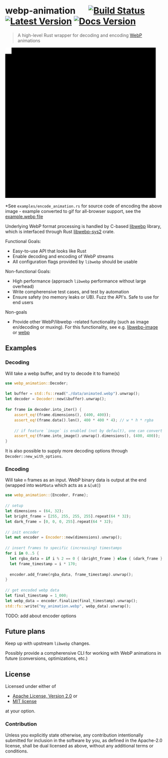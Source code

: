 # webp-animation &emsp; [![Build Status]][actions] [![Latest Version]][crates.io] [![Docs Version]][docs]

[Build Status]: https://img.shields.io/github/workflow/status/blaind/webp-animation/test
[actions]: https://github.com/blaind/webp-animation/actions?query=branch%3Amain
[Latest Version]: https://img.shields.io/crates/v/webp-animation.svg
[crates.io]: https://crates.io/crates/webp-animation

[Docs Version]: https://docs.rs/webp-animation/badge.svg
[docs]: https://docs.rs/webp-animation

> A high-level Rust wrapper for decoding and encoding
[WebP](https://en.wikipedia.org/wiki/WebP) animations

![Example](data/example.gif)

*See `examples/encode_animation.rs` for source code of encoding the above image - example converted to gif for all-browser support, see the [example.webp file](data/example.webp)

Underlying WebP format processing is handled by C-based
[libwebp](https://developers.google.com/speed/webp/docs/container-api) library,
which is interfaced through Rust [libwebp-sys2](https://crates.io/crates/libwebp-sys2)
crate.

Functional Goals:
* Easy-to-use API that looks like Rust
* Enable decoding and encoding of WebP streams
* All configuration flags provided by `libwebp` should be usable

Non-functional Goals:
* High performance (approach `libwebp` performance without large overhead)
* Write compherensive test cases, and test by automation
* Ensure safety (no memory leaks or UB). Fuzz the API's. Safe to use for end users

Non-goals
* Provide other WebP/libwebp -related functionality (such as image en/decoding or muxing). For this functionality, see e.g. [libwebp-image](https://crates.io/crates/libwebp-image) or [webp](https://crates.io/crates/webp)

## Examples

### Decoding

Will take a webp buffer, and try to decode it to frame(s)

```rust
use webp_animation::Decoder;

let buffer = std::fs::read("./data/animated.webp").unwrap();
let decoder = Decoder::new(&buffer).unwrap();

for frame in decoder.into_iter() {
    assert_eq!(frame.dimensions(), (400, 400));
    assert_eq!(frame.data().len(), 400 * 400 * 4); // w * h * rgba

    // if feature `image` is enabled (not by default), one can convert data to [`Image::ImageBuffer`]
    assert_eq!(frame.into_image().unwrap().dimensions(), (400, 400));
}
```

It is also possible to supply more decoding options through `Decoder::new_with_options`.

### Encoding

Will take `n` frames as an input. WebP binary data is output at the end
(wrapped into `WebPData` which acts as a `&[u8]`)

```rust
use webp_animation::{Encoder, Frame};

// setup
let dimensions = (64, 32);
let bright_frame = [255, 255, 255, 255].repeat(64 * 32);
let dark_frame = [0, 0, 0, 255].repeat(64 * 32);

// init encoder
let mut encoder = Encoder::new(dimensions).unwrap();

// insert frames to specific (increasing) timestamps
for i in 0..5 {
  let rgba_data = if i % 2 == 0 { &bright_frame } else { &dark_frame };
  let frame_timestamp = i * 170;

  encoder.add_frame(rgba_data, frame_timestamp).unwrap();
}

// get encoded webp data
let final_timestamp = 1_000;
let webp_data = encoder.finalize(final_timestamp).unwrap();
std::fs::write("my_animation.webp", webp_data).unwrap();
```

TODO: add about encoder options

## Future plans

Keep up with upstream `libwebp` changes.

Possibly provide a compherensive CLI for working with WebP animations in future (conversions, optimizations, etc.)

## License

Licensed under either of
* <a href="LICENSE-APACHE">Apache License, Version 2.0</a> or
* <a href="LICENSE-MIT">MIT license</a>

at your option.

### Contribution
Unless you explicitly state otherwise, any contribution intentionally submitted
for inclusion in the software by you, as defined in the Apache-2.0 license, shall be dual licensed as above, without any additional terms or conditions.
